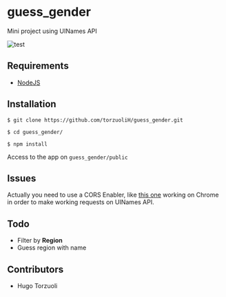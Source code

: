 # guess_gender
Mini project using UINames API

![test](https://gfycat.com/ifr/HospitableThirstyBalloonfish.gif)

## Requirements
- [NodeJS](https://nodejs.org/en/)

## Installation

```$ git clone https://github.com/torzuoliH/guess_gender.git```

```$ cd guess_gender/```

```$ npm install```

Access to the app on `guess_gender/public`

## Issues

Actually you need to use a CORS Enabler, like [this one](https://chrome.google.com/webstore/detail/allow-control-allow-origi/nlfbmbojpeacfghkpbjhddihlkkiljbi) working on Chrome in order to make working requests on UINames API.

## Todo

- Filter by **Region**
- Guess region with name

## Contributors

- Hugo Torzuoli
